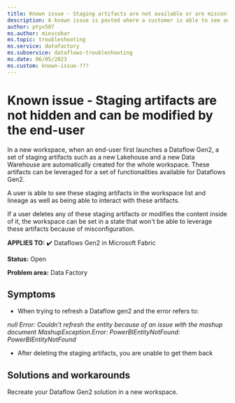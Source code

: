```yaml
---
title: Known issue - Staging artifacts are not available or are misconfigured
description: A known issue is posted where a customer is able to see and interact with Staging artifacts such as the Staging Lakehouse and Warehouse
author: ptyx507
ms.author: miescobar
ms.topic: troubleshooting  
ms.service: datafactory
ms.subservice: dataflows-troubleshooting
ms.date: 06/05/2023
ms.custom: known-issue-???
---
```


# Known issue - Staging artifacts are not hidden and can be modified by the end-user

In a new workspace, when an end-user first launches a Dataflow Gen2, a set of staging artifacts such as a new Lakehouse and a new Data Warehouse are automatically created for the whole workspace. These artifacts can be leveraged for a set of functionalities available for Dataflows Gen2.

A user is able to see these staging artifacts in the workspace list and lineage as well as being able to interact with these artifacts.

If a user deletes any of these staging artifacts or modifies the content inside of it, the workspace can be set in a state that won't be able to leverage these artifacts because of misconfiguration.

**APPLIES TO:** ✔️ Dataflows Gen2 in Microsoft Fabric

**Status:** Open

**Problem area:** Data Factory

## Symptoms

* When trying to refresh a Dataflow gen2 and the error refers to:

*null Error: Couldn't refresh the entity because of an issue with the mashup document MashupException.Error: PowerBIEntityNotFound: PowerBIEntityNotFound*

* After deleting the staging artifacts, you are unable to get them back

## Solutions and workarounds

Recreate your Dataflow Gen2 solution in a new workspace.